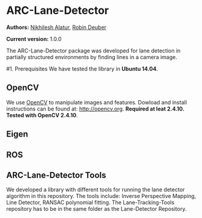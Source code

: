 # ARC-Lane-Detector
**Authors:** [Nikhilesh Alatur](), [Robin Deuber]()

**Current version:** 1.0.0 

The ARC-Lane-Detector package was developed for lane detection in partially structured environments by finding lines in a camera image.

#1. Prerequisites
We have tested the library in **Ubuntu 14.04**. 

## OpenCV
We use [OpenCV](http://opencv.org) to manipulate images and features. Dowload and install instructions can be found at: http://opencv.org. **Required at leat 2.4.10. Tested with OpenCV 2.4.10**.

## Eigen

## ROS 

## ARC-Lane-Detector Tools
We developed a library with different tools for running the lane detector algorithm in this repository. The tools include: Inverse Perspective Mapping, Line Detector, RANSAC polynomial fitting. The Lane-Tracking-Tools repository has to be in the same folder as the Lane-Detector Repository.
